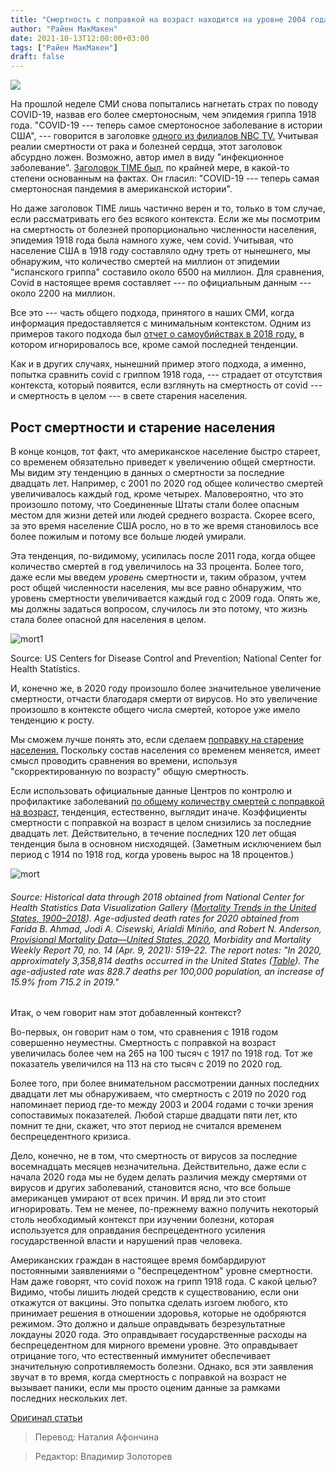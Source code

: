 ```yaml
---
title: "Смертность с поправкой на возраст находится на уровне 2004 года. Тем не менее, они говорят нам, что Covid страшнее, чем грипп 1918 года."
author: "Райен МакМакен"
date: 2021-10-13T12:00:00+03:00
tags: ["Райен МакМакен"]
draft: false
---
```

![](https://cdn.mises.org/styles/slideshow/s3/static-page/img/covid1_2.jpg?itok=x1sl1IEQ)

На прошлой неделе СМИ снова попытались нагнетать страх по поводу COVID-19, назвав его более смертоносным, чем эпидемия гриппа 1918 года. "COVID-19 --- теперь самое смертоносное заболевание в истории США", --- говорится в заголовке [одного из филиалов NBC TV.](https://www.wesh.com/article/covid-19-deadliest-disease-outbreak-u-s-history/37834009) Учитывая реалии смертности от рака и болезней сердца, этот заголовок абсурдно ложен. Возможно, автор имел в виду "инфекционное заболевание". [Заголовок TIME был](https://time.com/6099962/covid-19-spanish-flu/), по крайней мере, в какой-то степени основанным на фактах. Он гласил: "COVID-19 --- теперь самая смертоносная пандемия в американской истории".

Но даже заголовок TIME лишь частично верен и то, только в том случае, если рассматривать его без всякого контекста. Если же мы посмотрим на смертность от болезней пропорционально численности населения, эпидемия 1918 года была намного хуже, чем covid. Учитывая, что население США в 1918 году составляло одну треть от нынешнего, мы обнаружим, что количество смертей на миллион от эпидемии "испанского гриппа" составило около 6500 на миллион. Для сравнения, Covid в настоящее время составляет --- по официальным данным --- около 2200 на миллион.

Все это --- часть общего подхода, принятого в наших СМИ, когда информация предоставляется с минимальным контекстом. Одним из примеров такого подхода был [отчет о самоубийствах в 2018 году,](https://mises.org/wire/stop-using-suicides-push-bigger-government) в котором игнорировалось все, кроме самой последней тенденции.

Как и в других случаях, нынешний пример этого подхода, а именно,  попытка сравнить covid с гриппом 1918 года, --- страдает от отсутствия контекста, который появится, если взглянуть на смертность от covid --- и смертность в целом --- в свете старения населения.

## Рост смертности и старение населения

В конце концов, тот факт, что американское население быстро стареет, со временем обязательно приведет к увеличению общей смертности. Мы видим эту тенденцию в данных о смертности за последние двадцать лет. Например, с 2001 по 2020 год общее количество смертей увеличивалось каждый год, кроме четырех. Маловероятно, что это произошло потому, что Соединенные Штаты стали более опасным местом для жизни детей или людей среднего возраста. Скорее всего, за это время население США росло, но в то же время становилось все более пожилым и потому все больше людей умирали.

Эта тенденция, по-видимому, усилилась после 2011 года, когда общее количество смертей в год увеличилось на 33 процента. Более того, даже если мы введем *уровень* смертности и, таким образом, учтем рост общей численности населения, мы все равно обнаружим, что уровень смертности увеличивается каждый год с 2009 года. Опять же, мы должны задаться вопросом, случилось ли это потому, что жизнь стала более опасной для населения в целом.

![mort1](https://cdn.mises.org/mort1.jpg)

Source: US Centers for Disease Control and Prevention; National Center for Health Statistics.

И, конечно же, в 2020 году произошло более значительное увеличение смертности, отчасти благодаря смерти от вирусов. Но это увеличение произошло в контексте общего числа смертей, которое уже имело тенденцию к росту.

Мы сможем лучше понять это, если сделаем [поправку на старение населения.](https://www.health.pa.gov/topics/HealthStatistics/Statistical-Resources/UnderstandingHealthStats/Pages/Age-Adjusted-Rates.aspx#:~:text=Age-adjusted%20death%20rates%20eliminate%20the%20bias%20of%20age,applying%20specific%20crude%20rates%20to%20a%20standard%20population.) Поскольку состав населения со временем меняется, имеет смысл проводить сравнения во времени, используя "скорректированную по возрасту" общую смертность.

Если использовать официальные данные Центров по контролю и профилактике заболеваний [по общему количеству смертей с поправкой на возраст,](https://www.cdc.gov/nchs/data-visualization/mortality-trends/index.htm) тенденция, естественно, выглядит иначе. Коэффициенты смертности с поправкой на возраст в целом снизились за последние двадцать лет. Действительно, в течение последних 120 лет общая тенденция была в основном нисходящей. (Заметным исключением был период с 1914 по 1918 год, когда уровень вырос на 18 процентов.)

![mort](https://cdn.mises.org/mort2.jpg)

###### Source: Historical data through 2018 obtained from National Center for Health Statistics Data Visualization Gallery ([Mortality Trends in the United States, 1900–2018](https://www.cdc.gov/nchs/data-visualization/mortality-trends/index.htm)). Age-adjusted death rates for 2020 obtained from Farida B. Ahmad, Jodi A. Cisewski, Arialdi Miniño, and Robert N. Anderson,  _[Provisional Mortality Data—United States, 2020](https://www.cdc.gov/mmwr/volumes/70/wr/mm7014e1.htm)_,  _Morbidity and Mortality Weekly Report_ 70, no. 14 (Apr. 9, 2021): 519–22. The report notes: "In 2020, approximately 3,358,814 deaths occurred in the United States ([Table](https://www.cdc.gov/mmwr/volumes/70/wr/mm7014e1.htm#T1_down)). The age-adjusted rate was 828.7 deaths per 100,000 population, an increase of 15.9% from 715.2 in 2019."

Итак, о чем говорит нам этот добавленный контекст?

Во-первых, он говорит нам о том, что сравнения с 1918 годом совершенно неуместны. Смертность с поправкой на возраст увеличилась более чем на 265 на 100 тысяч с 1917 по 1918 год. Тот же показатель увеличился на 113 на сто тысяч с 2019 по 2020 год.

Более того, при более внимательном рассмотрении данных последних двадцати лет мы обнаруживаем, что смертность с 2019 по 2020 год  напоминает период где-то между 2003 и 2004 годами с точки зрения сопоставимых показателей. Любой старше двадцати пяти лет, кто помнит те дни, скажет, что этот период не считался временем беспрецедентного кризиса.

Дело, конечно, не в том, что смертность от вирусов за последние восемнадцать месяцев незначительна. Действительно, даже если с начала 2020 года мы не будем делать различия между смертями от вирусов и других заболеваний, становится ясно, что все больше американцев умирают от всех причин. И вряд ли это стоит игнорировать. Тем не менее, по-прежнему важно получить некоторый столь необходимый контекст при изучении болезни, которая используется для оправдания беспрецедентного усиления государственной власти и нарушений прав человека.

Американских граждан в настоящее время бомбардируют постоянными заявлениями о "беспрецедентном" уровне смертности. Нам даже говорят, что covid похож на грипп 1918 года. С какой целью? Видимо, чтобы лишить людей средств к существованию, если они откажутся от вакцины. Это попытка сделать изгоем любого, кто принимает решения в отношении здоровья, которые не одобряются режимом. Это должно и дальше оправдывать безрезультатные локдауны 2020 года. Это оправдывает государственные расходы на беспрецедентном для мирного времени уровне. Это оправдывает отрицание того, что естественный иммунитет обеспечивает значительную сопротивляемость болезни. Однако, вся эти заявления звучат в то время, когда смертность с поправкой на возраст не вызывает паники, если мы просто оценим данные за рамками  последних нескольких лет.

[Оригинал статьи](https://mises.org/wire/age-adjusted-mortality-2004-levels-yet-they-tell-us-covid-worse-1918-flu)

> Перевод: Наталия Афончина

> Редактор: Владимир Золоторев
